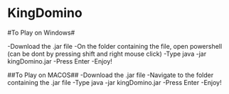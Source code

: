 # KingDomino

#To Play on Windows#

-Download the .jar file 
-On the folder containing the file, open powershell (can be dont by pressing shift and right mouse click)
-Type java -jar kingDomino.jar
-Press Enter
-Enjoy!

##To Play on MACOS##
-Download the .jar file 
-Navigate to the folder containing the .jar file
-Type java -jar kingDomino.jar
-Press Enter
-Enjoy!
